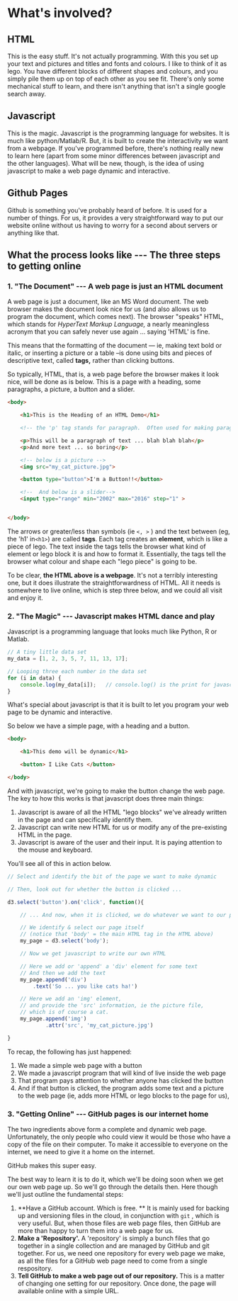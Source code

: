 # What's involved?

## HTML

This is the easy stuff.  It's not actually programming.  With this you set up your text and pictures and titles and fonts and colours.  I like to think of it as lego.  You have different blocks of different shapes and colours, and you simply pile them up on top of each other as you see fit.  There's only some mechanical stuff to learn, and there isn't anything that isn't a single google search away.

## Javascript

This is the magic.  Javascript is the programming language for websites.  It is much like python/Matlab/R.  But, it is built to create the interactivity we want from a webpage.  If you've programmed before, there's nothing really new to learn here \(apart from some minor differences between javascript and the other languages\).  What will be new, though, is the idea of using javascript to make a web page dynamic and interactive.

## Github Pages

Github is something you've probably heard of before.  It is used for a number of things.  For us, it provides a very straightforward way to put our website online without us having to worry for a second about servers or anything like that.

## What the process looks like --- The three steps to getting online

### 1. "The Document" --- A web page is just an HTML document

A web page is just a document, like an MS Word document.  The web browser makes the document look nice for us \(and also allows us to program the document, which comes next\).  The browser "speaks" HTML, which stands for _HyperText Markup Language,_ a nearly meaningless acronym that you can safely never use again ... saying 'HTML' is fine.

This means that the formatting of the document — ie, making text bold or italic, or inserting a picture or a table –is done using bits and pieces of descriptive text, called **tags,** rather than clicking buttons.

So typically, HTML, that is, a web page before the browser makes it look nice, will be done as is below.  This is a page with a heading, some paragraphs, a picture, a button and a slider.

```HTML
<body>

    <h1>This is the Heading of an HTML Demo</h1>

    <!-- the 'p' tag stands for paragraph.  Often used for making paragraphs! -->

    <p>This will be a paragraph of text ... blah blah blah</p>
    <p>And more text ... so boring</p>

    <!-- below is a picture -->
    <img src="my_cat_picture.jpg">

    <button type="button">I'm a Button!!</button>

    <!--  And below is a slider-->
    <input type="range" min="2002" max="2016" step="1" > 


</body>
```

The arrows or greater/less than symbols \(ie `<, >` \) and the text between  \(eg, the 'h1' in`<h1>`\) are called **tags**.  Each tag creates an **element**, which is like a piece of lego.  The text inside the tags tells the browser what kind of element or lego block it is and how to format it.  Essentially, the tags tell the browser what colour and shape each "lego piece" is going to be.

To be clear, **the HTML above is a webpage**.  It's not a terribly interesting one, but it does illustrate the straightforwardness of HTML.  All it needs is somewhere to live online, which is step three below, and we could all visit and enjoy it.

### 2. "The Magic" --- Javascript makes HTML dance and play

Javascript is a programming language that looks much like Python, R or Matlab.

```js
// A tiny little data set
my_data = [1, 2, 3, 5, 7, 11, 13, 17];

// Looping three each number in the data set
for (i in data) {
    console.log(my_data[i]);   // console.log() is the print for javascript
}
```

What's special about javascript is that it is built to let you program your web page to be dynamic and interactive.

So below we have a simple page, with a heading and a button.

```HTML
<body>

    <h1>This demo will be dynamic</h1>

    <button> I Like Cats </button>

</body>
```

And with javascript, we're going to make the button change the web page.  The key to how this works is that javascript does three main things:

1. Javascript is aware of all the HTML "lego blocks" we've already written in the page and can specifically identify them.
2. Javascript can write new HTML for us or modify any of the pre-existing HTML in the page.
3. Javascript is aware of the user and their input.  It is paying attention to the mouse and keyboard.

You'll see all of this in action below.

```js
// Select and identify the bit of the page we want to make dynamic

// Then, look out for whether the button is clicked ...

d3.select('button').on('click', function(){

    // ... And now, when it is clicked, we do whatever we want to our page...

    // We identify & select our page itself 
    // (notice that 'body' = the main HTML tag in the HTML above)
    my_page = d3.select('body');

    // Now we get javascript to write our own HTML

    // Here we add or 'append' a 'div' element for some text
    // And then we add the text
    my_page.append('div')
        .text('So ... you like cats ha!')

    // Here we add an 'img' element, 
    // and provide the 'src' information, ie the picture file, 
    // which is of course a cat.
    my_page.append('img')
            .attr('src', 'my_cat_picture.jpg')

}
```

To recap, the following has just happened:

1. We made a simple web page with a button
2. We made a javascript program that will kind of live inside the web page
3. That program pays attention to whether anyone has clicked the button
4. And if that button is clicked, the program adds some text and a picture to the web page \(ie, adds more HTML or lego blocks to the page for us\), 

### 3.  "Getting Online" --- GitHub pages is our internet home

The two ingredients above form a complete and dynamic web page.  Unfortunately, the only people who could view it would be those who have a copy of the file on their computer.  To make it accessible to everyone on the internet, we need to give it a home on the internet.

GitHub makes this super easy.

The best way to learn it is to do it, which we'll be doing soon when we get our own web page up.  So we'll go through the details then.  Here though we'll just outline the fundamental steps:

1. **Have a GitHub account. Which is free.  **
   It is mainly used for backing up and versioning files in the cloud, in conjunction with `git` , which is very useful.  But, when those files are web page files, then GitHub are more than happy to turn them into a web page for us.
2. **Make a 'Repository'.**
   A 'repository' is simply a bunch files that go together in a single collection and are managed by GitHub and git together.  For us, we need one repository for every web page we make, as all the files for a GitHub web page need to come from a single respository.
3. **Tell GitHub to make a web page out of our repository.**
   This is a matter of changing one setting for our repository.  Once done, the page will available online with a simple URL.



